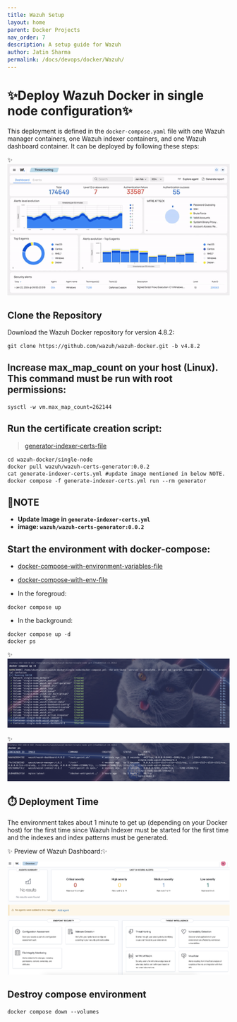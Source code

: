 ```yaml
---
title: Wazuh Setup
layout: home
parent: Docker Projects
nav_order: 7
description: A setup guide for Wazuh
author: Jatin Sharma
permalink: /docs/devops/docker/Wazuh/
---
```


# ✨Deploy Wazuh Docker in single node configuration✨

This deployment is defined in the `docker-compose.yaml` file with one Wazuh manager containers, one Wazuh indexer containers, and one Wazuh dashboard container. It can be deployed by following these steps: 

✨ ![Wazuh](images/wazuh-dashboard.gif)

## Clone the Repository
Download the Wazuh Docker repository for version 4.8.2:
```shell
git clone https://github.com/wazuh/wazuh-docker.git -b v4.8.2
```

## Increase max_map_count on your host (Linux). This command must be run with root permissions:
```shell
sysctl -w vm.max_map_count=262144
```

## Run the certificate creation script:
> [generator-indexer-certs-file](./generator-indexer-certs.yaml)

```shell
cd wazuh-docker/single-node
docker pull wazuh/wazuh-certs-generator:0.0.2
cat generate-indexer-certs.yml #update image mentioned in below NOTE.
docker compose -f generate-indexer-certs.yml run --rm generator
```

## 📝NOTE
* **Update Image in `generate-indexer-certs.yml`**
* **image: `wazuh/wazuh-certs-generator:0.0.2`**

## Start the environment with docker-compose:
- [docker-compose-with-environment-variables-file](./docker-compose-with-environment-variables.yaml)
- [docker-compose-with-env-file](./docker-compose-with-env-file.yaml)

- In the foregroud:
```shell
docker compose up
```

- In the background:
```shell
docker compose up -d
docker ps
```
✨ ![compose up](images/docker-compose-up.png)

✨ ![running-containers](images/running-containers.png)

## ⏱️ Deployment Time
The environment takes about 1 minute to get up (depending on your Docker host) for the first time since Wazuh Indexer must be started for the first time and the indexes and index patterns must be generated.

✨ Preview of Wazuh Dashboard:✨

![running-containers](images/Dashboard.png)

## Destroy compose environment
```shell
docker compose down --volumes
```
